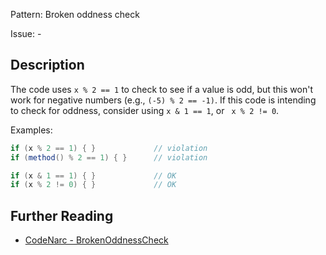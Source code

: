 Pattern: Broken oddness check

Issue: -

## Description

The code uses `x % 2 == 1` to check to see if a value is odd, but this won't work for negative numbers (e.g., `(-5) % 2 == -1)`. If this code is intending to check for oddness, consider using `x & 1 == 1`, or ` x % 2 != 0`.

Examples:

``` groovy
if (x % 2 == 1) { }             // violation
if (method() % 2 == 1) { }      // violation

if (x & 1 == 1) { }             // OK
if (x % 2 != 0) { }             // OK
```

## Further Reading

* [CodeNarc - BrokenOddnessCheck](https://codenarc.github.io/CodeNarc/codenarc-rules-basic.html#brokenoddnesscheck-rule)